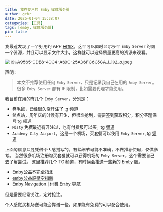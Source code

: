 ```yaml
---
title: 我在使用的 Emby 媒体服务器
author: gchr
date: 2025-01-04 15:38:07
categories: [工具]
tags: [emby, 媒体服务器]
pin: false
---
```


我最近发现了一个好用的 APP [Reflix](https://apps.apple.com/cn/app/reflix/id6621243955)，这个可以同时显示多个 ``Emby Server`` 的同一个资源，并且可以显示文件大小，这样就可以选择质量更高的资源来观看。

![19CA9565-CDE8-4CC4-A69C-25AD6FC6C5CA_1_102_o.jpeg](https://cdn.jsdelivr.net/gh/gongchunru/image/img/20250104160652342.jpeg)

声明：
> 本文不推荐使用任何 `Emby Server`，只是记录我自己在用的 `Emby Server`。很多 `Emby Server` 都有 IP 限制，比如需要代理才能使用。

我目前在用的有几个 `Emby Server`，分别是：
* 卷毛鼠，已经很久没开注了  tg [频道](https://t.me/CurlyMouse)
* 终点站，周年庆的时候有开注，但很难抢到，需要签到获取积分，积分答题保号  tg [频道](https://t.me/embypub)
* `Misty` 免费最近有开注过，也有付费服可以买。tg [频道](https://t.me/FreeEmbyChannel)
* `Academy City Airport`，这是一个机场，买套餐可以使用 `Emby Server`, tg [频道](https://t.me/ACA_Channel)

上面的信息只是凭借个人感觉写的，有些细节可能不准确，不做推荐使用，仅供参考。
当然很多机场注册购买套餐就可以获得机场的 `Emby Server`，这个需要自己去了解尝试。
这里推荐几个 TG 频道，有时候会推送一些新的 Emby 服。

* [Emby公益不完全指北](https://t.me/FreeEmbyGuide) 
* [emby公益服星空指南](https://t.me/embyxk)
* [Emby Navigation | 付费 Emby 导航](https://t.me/Emby_Navigation)

但是需要经常关注，定时抢注。

个人感觉买机场送可能会靠谱一些，如果能有免费的可以配合使用。